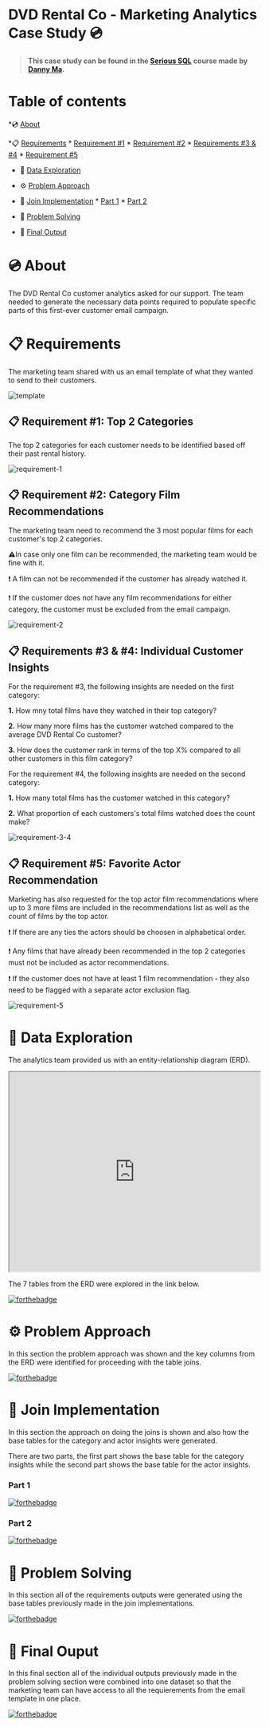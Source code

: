 # DVD Rental Co - Marketing Analytics Case Study 💿

> **This case study can be found in the [Serious SQL](https://www.datawithdanny.com) course made by [Danny Ma](https://www.linkedin.com/in/datawithdanny/).**

# Table of contents
<!--ts-->
   *💿 [About](#️-about)

   *📋 [Requirements](#-requirements)
      * [Requirement #1](#-requirement_#1:_top_2_categories)
      * [Requirement #2](#-requirement_#2:_category_film_recommendations)
      * [Requirements #3 & #4](#-requirements_#3_&_#4:_individual_customer_insights)
      * [Requirement #5](#-requirement_#5:_favorite_actor_recommendation)

   * 🔎 [Data Exploration](#-data-exploration)

   * ⚙️ [Problem Approach](#-problem-approach)

   * 🧱 [Join Implementation](#-join-implementation)
    * [Part 1](#-part-1)
    * [Part 2](#-part-2)
   
   * 🔧 [Problem Solving](#️-problem-solving)

   * 🔮 [Final Output](#-final-output)
<!--te-->

# 💿 About 

The DVD Rental Co customer analytics  asked for our support. The team needed to generate  the necessary data points required to populate specific parts of this first-ever customer email campaign.

# 📋 Requirements

The marketing team shared with us an email template of what they wanted to send to their customers.

![template](email_template.png)

## 📋 Requirement #1: Top 2 Categories
The top 2 categories for each customer needs to be identified based off their past rental history.

![requirement-1](requirement_1.png)

## 📋 Requirement #2: Category Film Recommendations

The marketing team need to recommend the 3 most popular films for each customer's top 2 categories. 

⚠️In case only one film can be recommended, the marketing team would be fine with it.

❗️ A film can not be recommended if the customer has already watched it.

❗️ If the customer does not have any film recommendations for either category, the customer must be excluded from the email campaign.

![requirement-2](requirement_2.png)

## 📋 Requirements #3 & #4: Individual Customer Insights 

For the requirement #3, the following insights are needed on the first category:

**1.** How mny total films have they watched in their top category?

**2.** How many more films has the customer watched compared to the average DVD Rental Co customer?

**3.** How does the customer rank in terms of the top X% compared to all other customers in this film category?

For the requirement #4, the following insights are needed on the second category:

**1.** How many total films has the customer watched in this category?

**2.** What proportion of each customers's total films watched does the count make?

![requirement-3-4](requirement_3_4.png)

## 📋 Requirement #5: Favorite Actor Recommendation

Marketing has also requested for the top actor film recommendations where up to 3 more films are included in the recommendations list as well as the count of films by the top actor.

❗️ If there are any ties the actors should be choosen in alphabetical order.

❗️ Any films that have already been recommended in the top 2 categories must not be included as actor recommendations.

❗️ If the customer does not have at least 1 film recommendation - they also need to be flagged with a separate actor exclusion flag.

![requirement-5](requirement_5.png)

# 🔎 Data Exploration

The analytics team provided us with an entity-relationship diagram (ERD).

<iframe height="400" width="100%"
src='https://dbdiagram.io/embed/5fe1cb6e9a6c525a03bbf839'>
</iframe>

The 7 tables from the ERD were explored in the link below.

[![forthebadge](view-data-exploration.svg)](https://github.com)

# ⚙️ Problem Approach 

In this section the problem approach was shown and the key columns from the ERD were identified for proceeding with the table joins.

[![forthebadge](view-problem-approach.svg)](https://github.com)

# 🧱 Join Implementation

In this section the approach on doing the joins is shown and also how the base tables for the category and actor insights were generated.

There are two parts, the first part shows the base table for the category insights while the second part shows the base table for the actor insights.

### Part 1

[![forthebadge](view-join-implementation-part-1.svg)](https://github.com)

### Part 2

[![forthebadge](view-join-implementation-part-2.svg)](https://github.com)

# 🔧 Problem Solving 
In this section all of the requirements outputs were generated using the base tables previously made in the join implementations.

[![forthebadge](view-problem-solving.svg)](https://github.com)

# 🔮 Final Ouput
In this final section all of the individual outputs previously made in the problem solving section were combined into one dataset so that the marketing team can have access to all the requierements from the email template in one place. 

[![forthebadge](view-final-output.svg)](https://github.com)
